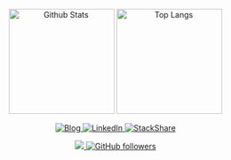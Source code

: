 <p align="center">
  <img
    alt="Github Stats"
    src="https://github-readme-stats.vercel.app/api?username=pers0n4&theme=material-palenight&show_icons=true&hide_border=true&include_all_commits=true&line_height=24"
    height="190"
  />
  <img
    alt="Top Langs"
    src="https://github-readme-stats.vercel.app/api/top-langs?username=pers0n4&theme=material-palenight&hide_border=true&layout=compact&langs_count=8"
    height="190"
  />
</p>

<p align="center">
  <a href="https://pers0n4.io">
    <img
      alt="Blog"
      src="https://img.shields.io/badge/Blog-212121?style=flat-square&logo=netlify"
    />
  </a>
  <a href="https://www.linkedin.com/in/dong-young-kim">
    <img
      alt="LinkedIn"
      src="https://img.shields.io/badge/LinkedIn-0077b5?style=flat-square&logo=linkedin"
    />
  </a>
  <a href="https://stackshare.io/pers0n4">
    <img
      alt="StackShare"
      src="https://img.shields.io/badge/StackShare-0690fa?style=flat-square&logo=stackshare&logoColor=fff"
    />
  </a>
</p>

<p align="center">
  <a href="https://hits.seeyoufarm.com">
    <img
      src="https://hits.seeyoufarm.com/api/count/incr/badge.svg?url=https%3A%2F%2Fgithub.com%2Fpers0n4%2Fhit-counter&count_bg=%235F4B8B&title_bg=%23555555&icon=github.svg&icon_color=%23E7E7E7&title=hits"
    />
  </a>
  <a href="https://github.com/pers0n4">
    <img
      alt="GitHub followers"
      src="https://img.shields.io/github/followers/pers0n4?style=social"
    />
  </a>
</p>
